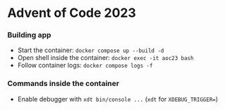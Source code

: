 # Advent of Code 2023

### Building app
- Start the container: `docker compose up --build -d`
- Open shell inside the container: `docker exec -it aoc23 bash`
- Follow container logs: `docker compose logs -f`

### Commands inside the container
- Enable debugger with `xdt bin/console ...` (`xdt` for `XDEBUG_TRIGGER=`)
